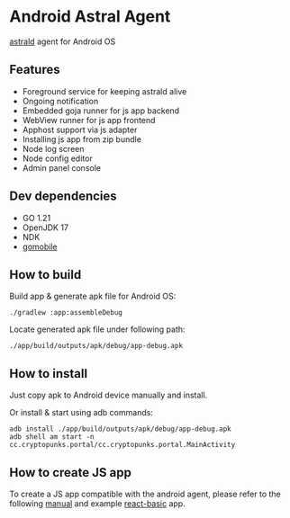 # Android Astral Agent

[astrald](https://github.com/cryptopunkscc/astrald) agent for Android OS

## Features

* Foreground service for keeping astrald alive
* Ongoing notification
* Embedded goja runner for js app backend
* WebView runner for js app frontend
* Apphost support via js adapter
* Installing js app from zip bundle
* Node log screen
* Node config editor
* Admin panel console

## Dev dependencies

* GO 1.21
* OpenJDK 17
* NDK
* [gomobile](https://pkg.go.dev/golang.org/x/mobile/cmd/gomobile)

## How to build

Build app & generate apk file for Android OS:

```shell
./gradlew :app:assembleDebug
```

Locate generated apk file under following path:

```shell
./app/build/outputs/apk/debug/app-debug.apk
```

## How to install

Just copy apk to Android device manually and install.

Or install & start using adb commands:

```shell
adb install ./app/build/outputs/apk/debug/app-debug.apk
adb shell am start -n cc.cryptopunks.portal/cc.cryptopunks.portal.MainActivity
```

## How to create JS app

To create a JS app compatible with the android agent, please refer to the
following [manual](https://github.com/cryptopunkscc/js-apphost-adapter/blob/master/example/react.md#create-bundle-with-frontend--backend)
and example [react-basic](https://github.com/cryptopunkscc/js-apphost-adapter/tree/master/example/react-basic) app.

